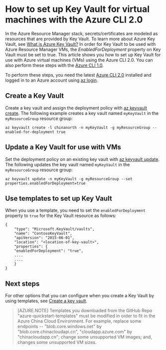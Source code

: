 <properties
    pageTitle="Set up Azure Key Vault for Linux VMs | Azure"
    description="How to set up Key Vault for use with an Azure Resource Manager virtual machine with the CLI 2.0."
    services="virtual-machines-linux"
    documentationcenter=""
    author="singhkays"
    manager="timlt"
    editor=""
    tags="azure-resource-manager" />
<tags
    ms.assetid="bccdd5ab-5ccf-4760-9039-92c6eafb15bd"
    ms.service="virtual-machines-linux"
    ms.workload="infrastructure-services"
    ms.tgt_pltfrm="vm-linux"
    ms.devlang="na"
    ms.topic="article"
    ms.date="02/24/2017"
    wacn.date=""
    ms.author="singhkay" />

# How to set up Key Vault for virtual machines with the Azure CLI 2.0

In the Azure Resource Manager stack, secrets/certificates are modeled as resources that are provided by Key Vault. To learn more about Azure Key Vault, see [What is Azure Key Vault?](/documentation/articles/key-vault-whatis/) In order for Key Vault to be used with Azure Resource Manager VMs, the *EnabledForDeployment* property on Key Vault must be set to true. This article shows you how to set up Key Vault for use with Azure virtual machines (VMs) using the Azure CLI 2.0. You can also perform these steps with the [Azure CLI 1.0](/documentation/articles/virtual-machines-linux-key-vault-setup-cli-nodejs/).

To perform these steps, you need the latest [Azure CLI 2.0](https://docs.microsoft.com/cli/azure/install-az-cli2) installed and logged in to an Azure account using [az login](https://docs.microsoft.com/cli/azure/#login).

## Create a Key Vault
Create a key vault and assign the deployment policy with [az keyvault create](https://docs.microsoft.com/cli/azure/keyvault#create). The following example creates a key vault named `myKeyVault` in the `myResourceGroup` resource group:

    az keyvault create -l chinanorth -n myKeyVault -g myResourceGroup --enabled-for-deployment true

## Update a Key Vault for use with VMs
Set the deployment policy on an existing key vault with [az keyvault update](https://docs.microsoft.com/cli/azure/keyvault#update). The following updates the key vault named `myKeyVault` in the `myResourceGroup` resource group:

    az keyvault update -n myKeyVault -g myResourceGroup --set properties.enabledForDeployment=true

## Use templates to set up Key Vault
When you use a template, you need to set the `enabledForDeployment` property to `true` for the Key Vault resource as follows:

    {
        "type": "Microsoft.KeyVault/vaults",
        "name": "ContosoKeyVault",
        "apiVersion": "2015-06-01",
        "location": "<location-of-key-vault>",
        "properties": {
        "enabledForDeployment": "true",
        ....
        ....
        }
    }

## Next steps
For other options that you can configure when you create a Key Vault by using templates, see [Create a key vault](https://github.com/Azure/azure-quickstart-templates/tree/master/101-key-vault-create/).

>[AZURE.NOTE] Templates you downloaded from the GitHub Repo "azure-quickstart-templates" must be modified in order to fit in the Azure China Cloud Environment. For example, replace some endpoints -- "blob.core.windows.net" by "blob.core.chinacloudapi.cn", "cloudapp.azure.com" by "chinacloudapp.cn"; change some unsupported VM images; and, changes some unsupported VM sizes.